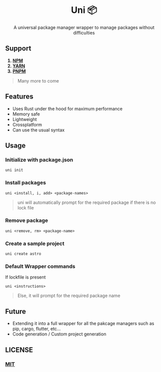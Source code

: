 <div align="center">

# Uni 📦

A universal package manager wrapper to manage packages without difficulties

</div>

## Support 

<strong>
  
1. [NPM](https://www.npmjs.com/)
2. [YARN](https://classic.yarnpkg.com/en/docs/install#windows-stable)
3. [PNPM](https://pnpm.io/installation)
  
</strong>

> Many more to come

  
## Features
- Uses Rust under the hood for maximum performance
- Memory safe
- Lightweight
- Crossplatform
- Can use the usual syntax

## Usage

### Initialize with package.json

```
uni init
```

### Install packages

```
uni <install, i, add> <package-names>
```

>  uni will automatically prompt for the required package if there is no lock file

### Remove package

```
uni <remove, rm> <package-name>
```

### Create a sample project

```
uni create astro
```

### Default Wrapper commands

If lockfile is present
```
uni <instructions>
```

> Else, it will prompt for the required package name

## Future

- Extending it into a full wrapper for all the pakcage managers such as pip, cargo, flutter, etc...
- Code generation / Custom project generation

## LICENSE

### [MIT](https://github.com/Jenin-Immanuel/uni/blob/main/LICENSE)
